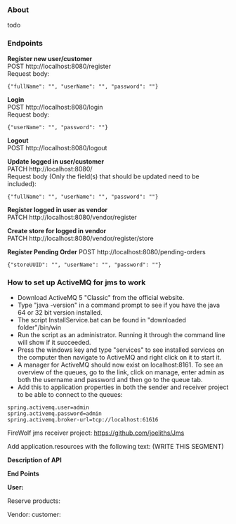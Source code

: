 ### About
todo

### Endpoints
<b>Register new user/customer</b>   
POST http://localhost:8080/register   
Request body:   
```
{"fullName": "", "userName": "", "password": ""}
```
<b>Login</b>   
POST http://localhost:8080/login   
Request body:   
```
{"userName": "", "password": ""}
```
<b>Logout</b>   
POST http://localhost:8080/logout 

<b>Update logged in user/customer</b>   
PATCH http://localhost:8080/  
Request body (Only the field(s) that should be updated need to be included):   
```
{"fullName": "", "userName": "", "password": ""}
```

<b>Register logged in user as vendor</b>   
PATCH http://localhost:8080/vendor/register  

<b>Create store for logged in vendor</b>   
PATCH http://localhost:8080/vendor/register/store 

<b>Register Pending Order</b>
POST  http://localhost:8080/pending-orders
```
{"storeUUID": "", "userName": "", "password": ""}
```



### How to set up ActiveMQ for jms to work

- Download ActiveMQ 5 "Classic" from the official website.
- Type "java -version" in a command prompt to see if you have the java 64 or 32 bit version installed.
- The script InstallService.bat can be found in "downloaded folder"/bin/win
- Run the script as an administrator. Running it through the command line will show if it succeeded.
- Press the windows key and type "services" to see installed services on the computer then navigate to ActiveMQ and right click on it to start it.
- A manager for ActiveMQ should now exist on localhost:8161. To see an overview of the queues, go to the link, click on manage, enter admin as both the username and password and then go to the queue tab.
- Add this to application properties in both the sender and receiver project to be able to connect to the queues:
```
spring.activemq.user=admin
spring.activemq.password=admin
spring.activemq.broker-url=tcp://localhost:61616
```
FireWolf jms receiver project:
https://github.com/joeliths/Jms

Add application.resources with the following text:
(WRITE THIS SEGMENT)


**Description of API**

**End Points** 

**User:**

Reserve products:


Vendor:
customer:

 
